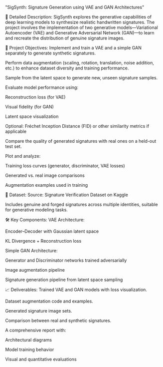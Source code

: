 "SigSynth: Signature Generation using VAE and GAN Architectures"

🧬 Detailed Description:
SigSynth explores the generative capabilities of deep learning models to synthesize realistic handwritten signatures. The project involves the implementation of two generative models—Variational Autoencoder (VAE) and Generative Adversarial Network (GAN)—to learn and recreate the distribution of genuine signature images.

📌 Project Objectives:
Implement and train a VAE and a simple GAN separately to generate synthetic signatures.

Perform data augmentation (scaling, rotation, translation, noise addition, etc.) to enhance dataset diversity and training performance.

Sample from the latent space to generate new, unseen signature samples.

Evaluate model performance using:

Reconstruction loss (for VAE)

Visual fidelity (for GAN)

Latent space visualization

Optional: Fréchet Inception Distance (FID) or other similarity metrics if applicable

Compare the quality of generated signatures with real ones on a held-out test set.

Plot and analyze:

Training loss curves (generator, discriminator, VAE losses)

Generated vs. real image comparisons

Augmentation examples used in training

📂 Dataset:
Source: Signature Verification Dataset on Kaggle

Includes genuine and forged signatures across multiple identities, suitable for generative modeling tasks.

🛠 Key Components:
VAE Architecture:

Encoder–Decoder with Gaussian latent space

KL Divergence + Reconstruction loss

Simple GAN Architecture:

Generator and Discriminator networks trained adversarially

Image augmentation pipeline

Signature generation pipeline from latent space sampling

📈 Deliverables:
Trained VAE and GAN models with loss visualization.

Dataset augmentation code and examples.

Generated signature image sets.

Comparison between real and synthetic signatures.

A comprehensive report with:

Architectural diagrams

Model training behavior

Visual and quantitative evaluations
